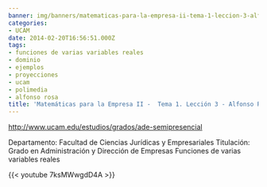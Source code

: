 ```yaml
---
banner: img/banners/matematicas-para-la-empresa-ii-tema-1-leccion-3-alfonso-rosa.jpg
categories:
- UCAM
date: 2014-02-20T16:56:51.000Z
tags:
- funciones de varias variables reales
- dominio
- ejemplos
- proyecciones
- ucam
- polimedia
- alfonso rosa
title: 'Matemáticas para la Empresa II -  Tema 1. Lección 3 - Alfonso Rosa'
---
```


http://www.ucam.edu/estudios/grados/ade-semipresencial

Departamento: Facultad de Ciencias Jurídicas y Empresariales
Titulación: Grado en Administración y Dirección de Empresas
Funciones de varias variables reales

{{< youtube 7ksMWwgdD4A >}}
